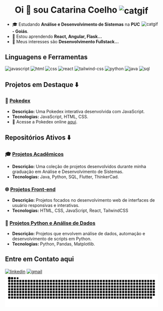 <h1 align="center">Oi 👋 sou Catarina Coelho <img alt="catgif" height="80px" width="80px" align="center" src="https://media.tenor.com/ipuTozw3PXsAAAAi/pixel-cat.gif"></img></h1>
<img alt="catgif" align="right" height="110px" src="https://media1.tenor.com/m/Ax7JUhhhMt4AAAAC/angry-typing-kitty.gif"></img>

- 🎓 Estudando **Análise e Desenvolvimento de Sistemas** na **PUC - Goiás**.
- 🌱 Estou aprendendo **React, Angular, Flask...**
- 👀 Meus interesses são **Desenvolvimento Fullstack...**


## Linguagens e Ferramentas
<img alt="javascript"  height="60px" width="60px" src="https://img.icons8.com/?size=100&id=V6HShIzw21x7&format=png&color=000000"></img>
<img alt="html" height="60px" width="60px" src="https://img.icons8.com/?size=100&id=CMVEhOBzk3Zp&format=png&color=000000"></img>
<img alt="css" height="60px" width="60px" src="https://img.icons8.com/?size=100&id=5cVdiiKKi0vX&format=png&color=000000"></img>
<img alt="react" height="60px" width="60px" src="https://img.icons8.com/?size=100&id=t4YbEbA834uH&format=png&color=000000"></img>
<img alt="tailwind-css" height="60px" width="60px" src="https://img.icons8.com/?size=100&id=FnnFuAIw4e8j&format=png&color=000000"></img>
<img alt="python" height="60px" width="60px" src="https://img.icons8.com/?size=100&id=uLDrtp8o8zTG&format=png&color=000000"></img>
<img alt="java" height="60px" width="60px" src="https://img.icons8.com/?size=100&id=FRRACRKRsw2s&format=png&color=000000"></img>
<img alt="sql" height="60px" width="60px" src="https://img.icons8.com/?size=100&id=59952&format=png&color=000000"></img>

## Projetos em Destaque ⬇️

### 🐾 [Pokedex](https://github.com/cat-cs/pokedex-js)
- **Descrição:** Uma Pokedex interativa desenvolvida com JavaScript.
- **Tecnologias:** JavaScript, HTML, CSS.
- 🔗 Acesse a Pokedex online [aqui](https://cat-cs.github.io/pokedex-js/).

## Repositórios Ativos ⬇️

### 🎓 [Projetos Acadêmicos](https://github.com/cat-cs/projetos-academicos-PUCGO)
- **Descrição:** Uma coleção de projetos desenvolvidos durante minha graduação em Análise e Desenvolvimento de Sistemas.
- **Tecnologias:** Java, Python, SQL, Flutter, ThinkerCad.

### 🌐 [Projetos Front-end](https://github.com/cat-cs/projetos-frontend)
- **Descrição:** Projetos focados no desenvolvimento web de interfaces de usuário responsivas e interativas.
- **Tecnologias:** HTML, CSS, JavaScript, React, TailwindCSS

### 🐍 [Projetos Python e Análise de Dados](https://github.com/cat-cs/python-projects)
- **Descrição:** Projetos que envolvem análise de dados, automação e desenvolvimento de scripts em Python.
- **Tecnologias:** Python, Pandas, Matplotlib.



## Entre em Contato aqui
<span>
<a href="https://linkedin.com/in/catarinacoelhodasilva" target="blank"><img align="center" src="https://img.icons8.com/?size=100&id=44019&format=png&color=000000" alt="linkedin" /></a>
<a href="mailto:k.tarina56@gmail.com" target="blank"><img align="center" src="https://img.icons8.com/?size=100&id=l8GURTKU12XE&format=png&color=000000" alt="gmail" /></a>
</span>

<img align="center" src="https://github.com/DHANOLA/DHANOLA/raw/output/github-contribution-grid-snake.svg" alt="snake">


